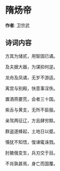 # 隋炀帝

**作者**: 卫宗武

## 诗词内容

方其为储贰，用智固已谲。

及夫据大器，为谋抑何逆。

龙舟及凤谲，无岁不游适。

离宫与别殿，快意事淫佚。

置酒燕要荒，会者三十国。

紫舌与黄支，无所不臣服。

亲驾两征辽，方且肆穷黩。

群盗遂蜂起，土地日以蹙。

惛犹不知悟，愎谏辄诛戮。

肘腋俄变生，兵刃交于目。

不肖孰甚焉，身亡而国覆。

